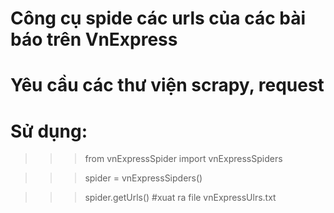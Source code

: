 # Công cụ spide các urls của các bài báo trên VnExpress
# Yêu cầu các thư viện scrapy, request
# Sử dụng:
  >>> from vnExpressSpider import vnExpressSpiders
  
  >>> spider = vnExpressSipders() 
  
  >>> spider.getUrls() #xuat ra file vnExpressUlrs.txt
  
